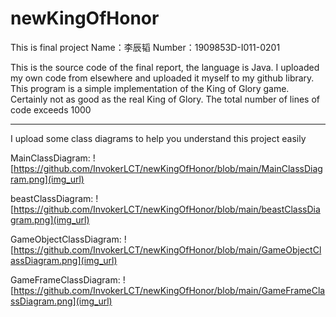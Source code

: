 # newKingOfHonor
This is final project
Name：李辰韬 Number：1909853D-I011-0201

This is the source code of the final report, the language is Java. 
I uploaded my own code from elsewhere and uploaded it myself to my github library. 
This program is a simple implementation of the King of Glory game. 
Certainly not as good as the real King of Glory. The total number of lines of code exceeds 1000


****
I upload some class diagrams to help you understand this project easily

MainClassDiagram:
![https://github.com/InvokerLCT/newKingOfHonor/blob/main/MainClassDiagram.png](img_url)

beastClassDiagram:
![https://github.com/InvokerLCT/newKingOfHonor/blob/main/beastClassDiagram.png](img_url)

GameObjectClassDiagram:
![https://github.com/InvokerLCT/newKingOfHonor/blob/main/GameObjectClassDiagram.png](img_url)

GameFrameClassDiagram:
![https://github.com/InvokerLCT/newKingOfHonor/blob/main/GameFrameClassDiagram.png](img_url)
